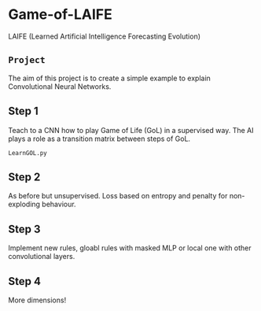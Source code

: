 # Game-of-LAIFE
LAIFE (Learned Artificial Intelligence Forecasting Evolution)


## `Project`

The aim of this project is to create a simple example to explain Convolutional Neural Networks.

## Step 1

Teach to a CNN how to play Game of Life (GoL) in a supervised way. The AI plays a role as a transition matrix between steps of GoL.

`LearnGOL.py`

## Step 2

As before but unsupervised. Loss based on entropy and penalty for non-exploding behaviour.

## Step 3

Implement new rules, gloabl rules with masked MLP or local one with other convolutional layers.

## Step 4

More dimensions!




